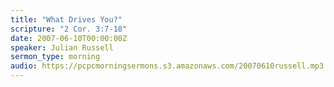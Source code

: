 ```yaml
---
title: "What Drives You?"
scripture: "2 Cor. 3:7-18"
date: 2007-06-10T00:00:00Z
speaker: Julian Russell
sermon_type: morning
audio: https://pcpcmorningsermons.s3.amazonaws.com/20070610russell.mp3 
---
```



